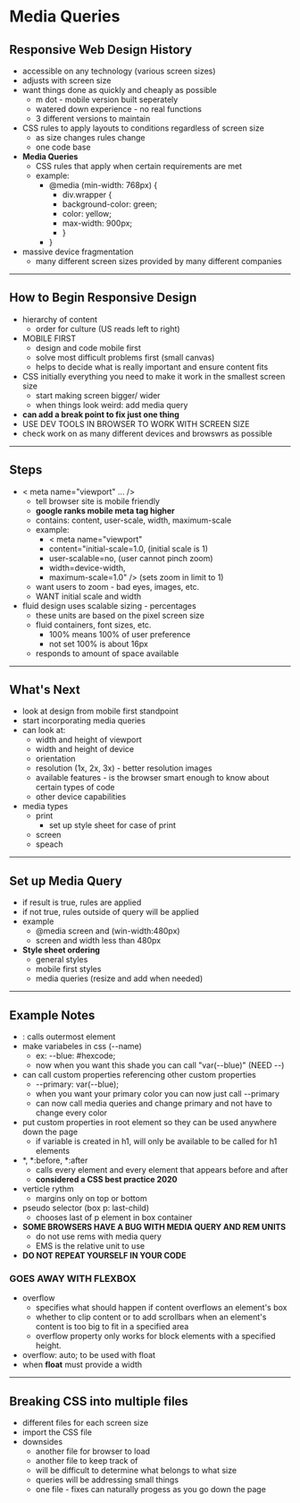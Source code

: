 # Media Queries
## Responsive Web Design History
- accessible on any technology (various screen sizes)
- adjusts with screen size
- want things done as quickly and cheaply as possible
    - m dot - mobile version built seperately
    - watered down experience - no real functions
    - 3 different versions to maintain
- CSS rules to apply layouts to conditions regardless of screen size
    - as size changes rules change
    - one code base
- <b> Media Queries </b>
    - CSS rules that apply when certain requirements are met
    - example:
        - @media (min-width: 768px) {
            - div.wrapper {
            - background-color: green;
            - color: yellow;
            - max-width: 900px;
            - }
        - }
- massive device fragmentation
    - many different screen sizes provided by many different companies
---
## How to Begin Responsive Design
- hierarchy of content
    - order for culture (US reads left to right)
- MOBILE FIRST
    - design and code mobile first
    - solve most difficult problems first (small canvas)
    - helps to decide what is really important and ensure content fits
- CSS initially everything you need to make it work in the smallest screen size
    - start making screen bigger/ wider
    - when things look weird: add media query
- <b> can add a break point to fix just one thing </b>
- USE DEV TOOLS IN BROWSER TO WORK WITH SCREEN SIZE
- check work on as many different devices and browswrs as possible
---
## Steps
- < meta name="viewport" ... />
    - tell browser site is mobile friendly
    - <b> google ranks mobile meta tag higher </b>
    - contains: content, user-scale, width, maximum-scale
    - example:
        - < meta name="viewport"
        - content="initial-scale=1.0, (initial scale is 1)
        - user-scalable=no, (user cannot pinch zoom)
        - width=device-width,
        - maximum-scale=1.0" /> (sets zoom in limit to 1)
    - want users to zoom - bad eyes, images, etc.
    - WANT initial scale and width
- fluid design uses scalable sizing - percentages
    - these units are based on the pixel screen size
    - fluid containers, font sizes, etc.
        - 100% means 100% of user preference
        - not set 100% is about 16px
    - responds to amount of space available
---
## What's Next
- look at design from mobile first standpoint
- start incorporating media queries
- can look at:
    - width and height of viewport
    - width and height of device
    - orientation
    - resolution (1x, 2x, 3x) - better resolution images
    - available features - is the browser smart enough to know about certain types of code
    - other device capabilities
- media types
    - print
        - set up style sheet for case of print
    - screen
    - speach
---
## Set up Media Query
- if result is true, rules are applied
- if not true, rules outside of query will be applied
- example
    - @media screen and (win-width:480px)
    - screen and width less than 480px
- <b> Style sheet ordering </b>
    - general styles
    - mobile first styles
    - media queries (resize and add when needed)
---
## Example Notes
- : calls outermost element
- make variabeles in css (--name)
    - ex: --blue: #hexcode;
    - now when you want this shade you can call "var(--blue)" (NEED --)
- can call custom properties referencing other custom properties
    - --primary: var(--blue);
    - when you want your primary color you can now just call --primary
    - can now call media queries and change primary and not have to change every color
- put custom properties in root element so they can be used anywhere down the page
    - if variable is created in h1, will only be available to be called for h1 elements
- *, *:before, *:after 
    - calls every element and every element that appears before and after
    - <b> considered a CSS best practice 2020 </b>
- verticle rythm
    - margins only on top or bottom
- pseudo selector (box p: last-child)
    - chooses last of p element in box container
- <b>SOME BROWSERS HAVE A BUG WITH MEDIA QUERY AND REM UNITS</b>
    - do not use rems with media query
    - EMS is the relative unit to use
- <b> DO NOT REPEAT YOURSELF IN YOUR CODE </b>
### GOES AWAY WITH FLEXBOX
- overflow
    - specifies what should happen if content overflows an element's box
    - whether to clip content or to add scrollbars when an element's content is too big to fit in a specified area
    - overflow property only works for block elements with a specified height.
- overflow: auto; to be used with float
- when <b>float</b> must provide a width
---
## Breaking CSS into multiple files
- different files for each screen size
- import the CSS file
- downsides
    - another file for browser to load
    - another file to keep track of
    - will be difficult to determine what belongs to what size
    - queries will be addressing small things
    - one file - fixes can naturally progess as you go down the page
